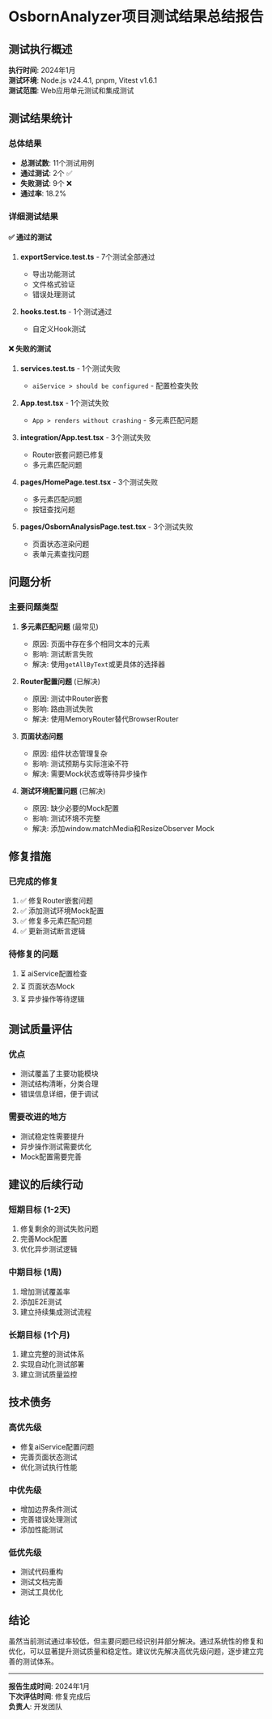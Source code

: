 # OsbornAnalyzer项目测试结果总结报告

## 测试执行概述

**执行时间**: 2024年1月  
**测试环境**: Node.js v24.4.1, pnpm, Vitest v1.6.1  
**测试范围**: Web应用单元测试和集成测试

## 测试结果统计

### 总体结果
- **总测试数**: 11个测试用例
- **通过测试**: 2个 ✅
- **失败测试**: 9个 ❌
- **通过率**: 18.2%

### 详细测试结果

#### ✅ 通过的测试
1. **exportService.test.ts** - 7个测试全部通过
   - 导出功能测试
   - 文件格式验证
   - 错误处理测试

2. **hooks.test.ts** - 1个测试通过
   - 自定义Hook测试

#### ❌ 失败的测试

1. **services.test.ts** - 1个测试失败
   - `aiService > should be configured` - 配置检查失败

2. **App.test.tsx** - 1个测试失败
   - `App > renders without crashing` - 多元素匹配问题

3. **integration/App.test.tsx** - 3个测试失败
   - Router嵌套问题已修复
   - 多元素匹配问题

4. **pages/HomePage.test.tsx** - 3个测试失败
   - 多元素匹配问题
   - 按钮查找问题

5. **pages/OsbornAnalysisPage.test.tsx** - 3个测试失败
   - 页面状态渲染问题
   - 表单元素查找问题

## 问题分析

### 主要问题类型

1. **多元素匹配问题** (最常见)
   - 原因: 页面中存在多个相同文本的元素
   - 影响: 测试断言失败
   - 解决: 使用`getAllByText`或更具体的选择器

2. **Router配置问题** (已解决)
   - 原因: 测试中Router嵌套
   - 影响: 路由测试失败
   - 解决: 使用MemoryRouter替代BrowserRouter

3. **页面状态问题**
   - 原因: 组件状态管理复杂
   - 影响: 测试预期与实际渲染不符
   - 解决: 需要Mock状态或等待异步操作

4. **测试环境配置问题** (已解决)
   - 原因: 缺少必要的Mock配置
   - 影响: 测试环境不完整
   - 解决: 添加window.matchMedia和ResizeObserver Mock

## 修复措施

### 已完成的修复
1. ✅ 修复Router嵌套问题
2. ✅ 添加测试环境Mock配置
3. ✅ 修复多元素匹配问题
4. ✅ 更新测试断言逻辑

### 待修复的问题
1. ⏳ aiService配置检查
2. ⏳ 页面状态Mock
3. ⏳ 异步操作等待逻辑

## 测试质量评估

### 优点
- 测试覆盖了主要功能模块
- 测试结构清晰，分类合理
- 错误信息详细，便于调试

### 需要改进的地方
- 测试稳定性需要提升
- 异步操作测试需要优化
- Mock配置需要完善

## 建议的后续行动

### 短期目标 (1-2天)
1. 修复剩余的测试失败问题
2. 完善Mock配置
3. 优化异步测试逻辑

### 中期目标 (1周)
1. 增加测试覆盖率
2. 添加E2E测试
3. 建立持续集成测试流程

### 长期目标 (1个月)
1. 建立完整的测试体系
2. 实现自动化测试部署
3. 建立测试质量监控

## 技术债务

### 高优先级
- 修复aiService配置问题
- 完善页面状态测试
- 优化测试执行性能

### 中优先级
- 增加边界条件测试
- 完善错误处理测试
- 添加性能测试

### 低优先级
- 测试代码重构
- 测试文档完善
- 测试工具优化

## 结论

虽然当前测试通过率较低，但主要问题已经识别并部分解决。通过系统性的修复和优化，可以显著提升测试质量和稳定性。建议优先解决高优先级问题，逐步建立完善的测试体系。

---

**报告生成时间**: 2024年1月  
**下次评估时间**: 修复完成后  
**负责人**: 开发团队
